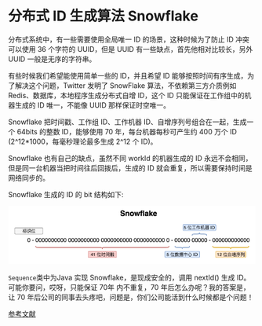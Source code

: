 # 分布式 ID 生成算法 Snowflake

分布式系统中，有一些需要使用全局唯一 ID 的场景，这种时候为了防止 ID 冲突可以使用 36 个字符的 UUID，但是 UUID 有一些缺点，首先他相对比较长，另外 UUID 一般是无序的字符串。

有些时候我们希望能使用简单一些的 ID，并且希望 ID 能够按照时间有序生成，为了解决这个问题，Twitter 发明了 SnowFlake 算法，不依赖第三方介质例如 Redis、数据库，本地程序生成分布式自增 ID，这个 ID 只能保证在工作组中的机器生成的 ID 唯一，不能像 UUID 那样保证时空唯一。

Snowflake 把时间戳、工作组 ID、工作机器 ID、自增序列号组合在一起，生成一个 64bits 的整数 ID，能够使用 70 年，每台机器每秒可产生约 400 万个 ID (2^12*1000，每毫秒理论最多生成 2^12 个 ID)。

Snowflake 也有自己的缺点，虽然不同 workId 的机器生成的 ID 永远不会相同，但是同一台机器当把时间往后回拨后，生成的 ID 就会重复，所以需要保持时间是网络同步的。

Snowflake 生成的 ID 的 bit 结构如下:

![Map Bucket1](../src/main/resources/static/image/snowflake.png)

`Sequence`类中为Java 实现 Snowflake，是现成安全的，调用 nextId() 生成 ID。
可能你要问，哎呀，只能保证 70年 内不重复，70 年后怎么办呢？我的答案是，让 70 年后公司的同事去头疼吧，问题是，你们公司能活到什么时候都是个问题！

[参考文献](http://qtdebug.com/java-snowflake/)
